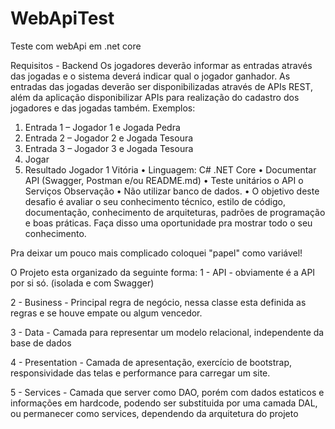 # WebApiTest
Teste com webApi em .net core

Requisitos - Backend
Os jogadores deverão informar as entradas através das jogadas e o sistema deverá indicar
qual o jogador ganhador.
As entradas das jogadas deverão ser disponibilizadas através de APIs REST, além da
aplicação disponibilizar APIs para realização do cadastro dos jogadores e das jogadas
também.
Exemplos:
1. Entrada 1 – Jogador 1 e Jogada Pedra
2. Entrada 2 – Jogador 2 e Jogada Tesoura
3. Entrada 3 – Jogador 3 e Jogada Tesoura
4. Jogar
5. Resultado Jogador 1 Vitória
• Linguagem: C# .NET Core
• Documentar API (Swagger, Postman e/ou README.md)
• Teste unitários
o API
o Serviços
Observação
• Não utilizar banco de dados.
• O objetivo deste desafio é avaliar o seu conhecimento técnico, estilo de código,
documentação, conhecimento de arquiteturas, padrões de programação e boas
práticas. Faça disso uma oportunidade pra mostrar todo o seu conhecimento.

Pra deixar um pouco mais complicado coloquei "papel" como variável!

O Projeto esta organizado da seguinte forma: 
1 - API - obviamente é a API por si só. (isolada e com Swagger)

2 - Business - Principal regra de negócio, nessa classe esta definida as regras e se houve empate ou algum vencedor.

3 - Data - Camada para representar um modelo relacional, independente da base de dados

4 - Presentation - Camada de apresentação, exercício de bootstrap, responsividade das telas e performance para carregar um site.

5 - Services - Camada que server como DAO, porém com dados estaticos e informações em hardcode, podendo ser substituida por uma camada DAL, ou permanecer como services, dependendo da arquitetura do projeto





